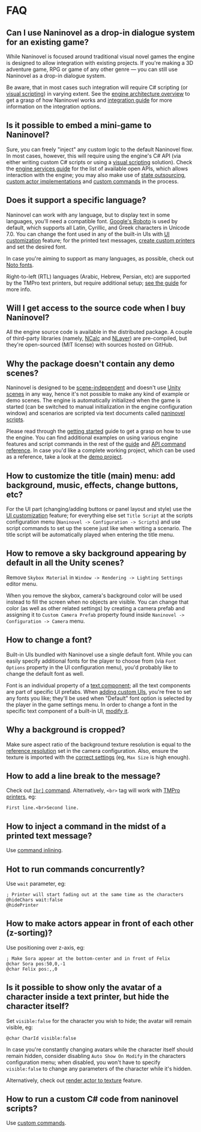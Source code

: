 ﻿# FAQ

## Can I use Naninovel as a drop-in dialogue system for an existing game?

While Naninovel is focused around traditional visual novel games the engine is designed to allow integration with existing projects. If you're making a 3D adventure game, RPG or game of any other genre — you can still use Naninovel as a drop-in dialogue system. 

Be aware, that in most cases such integration will require C# scripting (or [visual scripting](/guide/bolt.md)) in varying extent. See the [engine architecture overview](/guide/engine-architecture.md) to get a grasp of how Naninovel works and [integration guide](/guide/integration-options.md) for more information on the integration options.

## Is it possible to embed a mini-game to Naninovel?

Sure, you can freely "inject" any custom logic to the default Naninovel flow. In most cases, however, this will require using the engine's C# API (via either writing custom C# scripts or using a [visual scripting](/guide/bolt.md) solution). Check the [engine services guide](/guide/engine-services.md) for the list of available open APIs, which allows interaction with the engine; you may also make use of [state outsourcing](/guide/state-management.md#custom-state), [custom actor implementations](/guide/custom-actor-implementations.md) and [custom commands](/guide/custom-commands.md) in the process.

## Does it support a specific language?

Naninovel can work with any language, but to display text in some languages, you'll need a compatible font. [Google's Roboto](https://fonts.google.com/specimen/Roboto) is used by default, which supports all Latin, Cyrillic, and Greek characters in Unicode 7.0. You can change the font used in any of the built-in UIs with [UI customization](/guide/user-interface.md#ui-customization) feature; for the printed text messages, [create custom printers](/guide/text-printers.md#adding-custom-printers) and set the desired font.

In case you're aiming to support as many languages, as possible, check out [Noto fonts](https://www.google.com/get/noto/).

Right-to-left (RTL) languages (Arabic, Hebrew, Persian, etc) are supported by the TMPro text printers, but require additional setup; [see the guide](/guide/text-printers.html#right-to-left-arabic-text) for more info.

## Will I get access to the source code when I buy Naninovel?

All the engine source code is available in the distributed package. A couple of third-party libraries (namely, [NCalc](https://github.com/ncalc/ncalc) and [NLayer](https://github.com/naudio/NLayer)) are pre-compiled, but they're open-sourced (MIT license) with sources hosted on GitHub.

## Why the package doesn't contain any demo scenes?

Naninovel is designed to be [scene-independent](/guide/engine-architecture.md#scene-independent) and doesn't use [Unity scenes](https://docs.unity3d.com/Manual/CreatingScenes.html) in any way, hence it's not possible to make any kind of example or demo scenes. The engine is automatically initialized when the game is started (can be switched to manual initialization in the engine configuration window) and scenarios are scripted via text documents called [naninovel scripts](/guide/naninovel-scripts.md).

Please read through the [getting started](/guide/getting-started.md) guide to get a grasp on how to use the engine. You can find additional examples on using various engine features and script commands in the rest of the [guide](/guide/index.md) and [API command reference](/api/index.md). In case you'd like a complete working project, which can be used as a reference, take a look at the [demo project](/guide/getting-started.html#demo-project).

## How to customize the title (main) menu: add background, music, effects, change buttons, etc?

For the UI part (changing/adding buttons or panel layout and style) use the [UI customization](/guide/user-interface.md#ui-customization) feature; for everything else set `Title Script` at the scripts configuration menu (`Naninovel -> Configuration -> Scripts`) and use script commands to set up the scene just like when writing a scenario. The title script will be automatically played when entering the title menu.

## How to remove a sky background appearing by default in all the Unity scenes?

Remove `Skybox Material` in  `Window -> Rendering -> Lighting Settings` editor menu.

When you remove the skybox, camera's background color will be used instead to fill the screen when no objects are visible. You can change that color (as well as other related settings) by creating a camera prefab and assigning it to `Custom Camera Prefab` property found inside `Naninovel -> Configuration -> Camera` menu. 

## How to change a font?

Built-in UIs bundled with Naninovel use a single default font. While you can easily specify additional fonts for the player to choose from (via `Font Options` property in the UI configuration menu), you'd probably like to change the default font as well.

Font is an individual property of a [text component](https://docs.unity3d.com/Packages/com.unity.ugui@1.0/manual/script-Text.html); all the text components are part of specific UI prefabs. When [adding custom UIs](/guide/user-interface.md#adding-custom-ui), you're free to set any fonts you like; they'll be used when "Default" font option is selected by the player in the game settings menu. In order to change a font in the specific text component of a built-in UI, [modify it](/guide/user-interface.md#modifying-built-in-ui). 

## Why a background is cropped?

Make sure aspect ratio of the background texture resolution is equal to the [reference resolution](/guide/backgrounds.md#reference-resolution) set in the camera configuration. Also, ensure the texture is imported with the [correct settings](https://docs.unity3d.com/Manual/class-TextureImporter) (eg, `Max Size` is high enough).

## How to add a line break to the message?

Check out [`[br]` command](/api/#br). Alternatively, `<br>` tag will work with [TMPro printers](/guide/text-printers.md#textmesh-pro), eg:
```nani
First line.<br>Second line. 
```

## How to inject a command in the midst of a printed text message?

Use [command inlining](/guide/naninovel-scripts.md#command-inlining).

## Hot to run commands concurrently?

Use `wait` parameter, eg:
```nani
; Printer will start fading out at the same time as the characters
@hideChars wait:false
@hidePrinter
```

## How to make actors appear in front of each other (z-sorting)?

Use positioning over z-axis, eg:

```nani
; Make Sora appear at the bottom-center and in front of Felix
@char Sora pos:50,0,-1
@char Felix pos:,,0
```

## Is it possible to show only the avatar of a character inside a text printer, but hide the character itself?

Set `visible:false` for the character you wish to hide; the avatar will remain visible, eg:

```nani
@char CharId visible:false
```

In case you're constantly changing avatars while the character itself should remain hidden, consider disabling `Auto Show On Modify` in the characters configuration menu; when disabled, you won't have to specify `visible:false` to change any parameters of the character while it's hidden.

Alternatively, check out [render actor to texture](/guide/characters.md#render-to-texture) feature.

## How to run a custom C# code from naninovel scripts?

Use [custom commands](/guide/custom-commands.md).
